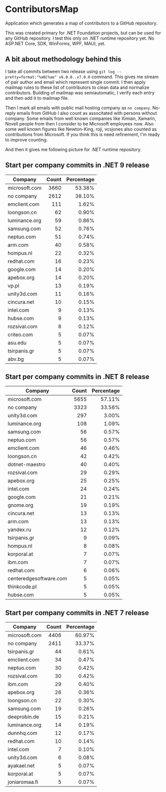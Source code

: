 # ContributorsMap

Application which generates a map of contributors to a GitHub repository.

This was created primary for .NET Foundation projects, but can be used for any GitHub repository.
I test this only on .NET runtime repository yet. No ASP.NET Core, SDK, WinForms, WPF, MAUI, yet.

## A bit about methodology behind this

I take all commits between two release using `git log --pretty=format:"%aN|%ae" v6.0.0..v7.0.0` command.
This gives me stream of pair author and email which represent single commit. 
I then apply mailmap rules to these list of contributors to clean data and normalize contributors.
Building of mailmap was semiautomatic, I verify each entry and then add it to mailmap file.

Then I mark all emails with public mail hosting company as `no company`. No-reply emails from GitHub I also count as associtated with persons without company.
Some emails from well known companies like Ximian, Xamarin, Novell people from then I consider to be Microsoft employees now.
Also some well known figures like Newton-King, roji, vcsjones also counted as contributions from Microsoft. If you think this is need refinement, I'm ready to improve counting.

And then it gives me following picture for .NET runtime repository.

## Start per company commits in .NET 9 release

| Company | Count | Percentage |
| ------- | ----: | ---------: |
|microsoft.com | 3660| 53.38%|
|no company | 2612| 38.10%|
|emclient.com | 111| 1.62%|
|loongson.cn | 62| 0.90%|
|luminance.org | 59| 0.86%|
|samsung.com | 52| 0.76%|
|neptuo.com | 51| 0.74%|
|arm.com | 40| 0.58%|
|hompus.nl | 22| 0.32%|
|redhat.com | 16| 0.23%|
|google.com | 14| 0.20%|
|apebox.org | 14| 0.20%|
|vp.pl | 13| 0.19%|
|unity3d.com | 11| 0.16%|
|cincura.net | 10| 0.15%|
|intel.com | 9| 0.13%|
|hubse.com | 9| 0.13%|
|rozsival.com | 8| 0.12%|
|criteo.com | 5| 0.07%|
|asu.edu | 5| 0.07%|
|tsirpanis.gr | 5| 0.07%|
|abv.bg | 5| 0.07%|

## Start per company commits in .NET 8 release

| Company | Count | Percentage |
| ------- | ----: | ---------: |
|microsoft.com | 5655| 57.11%|
|no company | 3323| 33.56%|
|unity3d.com | 297| 3.00%|
|luminance.org | 108| 1.09%|
|samsung.com | 56| 0.57%|
|neptuo.com | 56| 0.57%|
|emclient.com | 46| 0.46%|
|loongson.cn | 42| 0.42%|
|dotnet-maestro | 40| 0.40%|
|rozsival.com | 29| 0.29%|
|apebox.org | 25| 0.25%|
|intel.com | 24| 0.24%|
|google.com | 21| 0.21%|
|gnome.org | 19| 0.19%|
|cincura.net | 13| 0.13%|
|arm.com | 13| 0.13%|
|yandex.ru | 12| 0.12%|
|tsirpanis.gr | 9| 0.09%|
|hompus.nl | 8| 0.08%|
|korporal.at | 7| 0.07%|
|ibm.com | 7| 0.07%|
|redhat.com | 6| 0.06%|
|centeredgesoftware.com | 5| 0.05%|
|thinkcode.pl | 5| 0.05%|
|hubse.com | 5| 0.05%|

## Start per company commits in .NET 7 release

| Company | Count | Percentage |
| ------- | ----: | ---------: |
|microsoft.com | 4406| 60.97%|
|no company | 2411| 33.37%|
|tsirpanis.gr | 44| 0.61%|
|emclient.com | 34| 0.47%|
|neptuo.com | 30| 0.42%|
|rozsival.com | 30| 0.42%|
|ibm.com | 29| 0.40%|
|apebox.org | 26| 0.36%|
|loongson.cn | 22| 0.30%|
|samsung.com | 19| 0.26%|
|deeprobin.de | 15| 0.21%|
|luminance.org | 14| 0.19%|
|dunnhq.com | 12| 0.17%|
|redhat.com | 10| 0.14%|
|intel.com | 7| 0.10%|
|unity3d.com | 6| 0.08%|
|ayakael.net | 5| 0.07%|
|korporal.at | 5| 0.07%|
|joniaromaa.fi | 5| 0.07%|